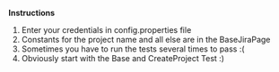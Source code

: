 **Instructions**
1. Enter your credentials in config.properties file
2. Constants for the project name and all else are in the BaseJiraPage
3. Sometimes you have to run the tests several times to pass :(
4. Obviously start with the Base and CreateProject Test :)